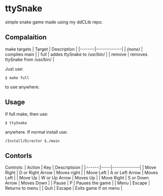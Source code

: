 # ttySnake

simple snake game made using my ddCLib repo.

## Compalaition

make targets
| Target | Description |
|-------:|-------------|
| _(none)_ | complies main |
| full | addes ttySnake to /usr/bin/ |
| remove | removes ttySnake from /usr/bin/ |


Just use:
```
$ make full
```
to use anywhere.

## Usage

If full make, then use:
```
$ ttySnake
```
anywhere. If normal install use:
```
/Install/Director $./main
```

## Contorls

Controls:
| Action | Key | Descriptsion |
|:------:|-----|--------------|
| Move Right | D or Right Arrow | Moves right |
| Move Left | A or Left Arrow | Moves Left |
| Move Up | W or Up Arrow | Moves Up |
| Move Right | S or Down Arrow | Moves Down |
| Pause | P | Pauses the game |
| Menu | Escape | Returns to menu |
| Quit | Escape | Exits game if on menu |


